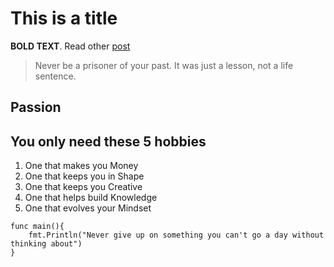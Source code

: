 # This is a title

**BOLD TEXT**. Read other [post](/test)

> Never be a prisoner of your past. It was just a lesson, not a life sentence.

## Passion

## You only need these 5 hobbies

1. One that makes you Money
2. One that keeps you in Shape
3. One that keeps you Creative
4. One that helps build Knowledge
5. One that evolves your Mindset

```
func main(){
    fmt.Println("Never give up on something you can't go a day without thinking about")
}
```
